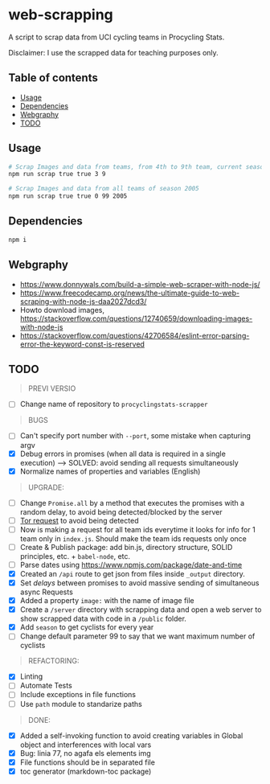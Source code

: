 # web-scrapping
A script to scrap data from UCI cycling teams in Procycling Stats.

Disclaimer: I use the scrapped data for teaching purposes only.

## Table of contents

<!-- toc -->

- [Usage](#usage)
- [Dependencies](#dependencies)
- [Webgraphy](#webgraphy)
- [TODO](#todo)

<!-- tocstop -->

## Usage
```bash
# Scrap Images and data from teams, from 4th to 9th team, current season
npm run scrap true true 3 9 
```

```bash
# Scrap Images and data from all teams of season 2005
npm run scrap true true 0 99 2005
```

## Dependencies
```bash
npm i
```

## Webgraphy
 * https://www.donnywals.com/build-a-simple-web-scraper-with-node-js/
 * https://www.freecodecamp.org/news/the-ultimate-guide-to-web-scraping-with-node-js-daa2027dcd3/
 * Howto download images, https://stackoverflow.com/questions/12740659/downloading-images-with-node-js
 * https://stackoverflow.com/questions/42706584/eslint-error-parsing-error-the-keyword-const-is-reserved

## TODO
> PREVI VERSIO
- [ ] Change name of repository to `procyclingstats-scrapper`

> BUGS
- [ ] Can't specify port number with `--port`, some mistake when capturing argv 
- [x] Debug errors in promises (when all data is required in a single execution) --> SOLVED: avoid sending all requests simultaneously
- [x] Normalize names of properties and variables (English)

> UPGRADE:
- [ ] Change `Promise.all` by a method that executes the promises with a random delay, to avoid being detected/blocked by the server
- [ ] [Tor request](https://www.npmjs.com/package/tor-request) to avoid being detected
- [ ] Now is making a request for all team ids everytime it looks for info for 1 team only in `index.js`. Should make the team ids requests only once
- [ ] Create & Publish package: add bin.js, directory structure, SOLID principles, etc. + `babel-node`, etc.
- [ ] Parse dates using https://www.npmjs.com/package/date-and-time
- [x] Created an `/api` route to get json from files inside `_output` directory.
- [x] Set _delays_ between promises to avoid massive sending of simultaneous async Requests 
- [x] Added a property `image:` with the name of image file
- [x] Create a `/server` directory with scrapping data and open a web server to show scrapped data with code in a `/public` folder.
- [x] Add `season` to get cyclists for every year
- [ ] Change default parameter 99 to say that we want maximum number of cyclists

> REFACTORING:
- [x] Linting
- [ ] Automate Tests
- [ ] Include exceptions in file functions
- [ ] Use `path` module to standarize paths

> DONE:
- [x] Added a self-invoking function to avoid creating variables in Global object and interferences with local vars
- [x] Bug: linia 77, no agafa els elements img
- [x] File functions should be in separated file
- [x] toc generator (markdown-toc package)
